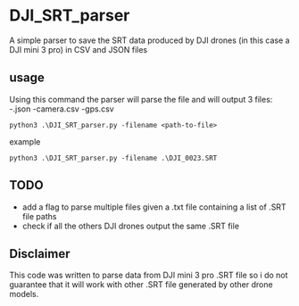 # DJI_SRT_parser
A simple parser to save the SRT data produced by DJI drones (in this case a DJI mini 3 pro) in CSV and JSON files

## usage
Using this command the parser will parse the file and will output 3 files:
-<name>.json
-<name>camera.csv
-<name>gps.csv

```
python3 .\DJI_SRT_parser.py -filename <path-to-file>
```
example 
```
python3 .\DJI_SRT_parser.py -filename .\DJI_0023.SRT
```

## TODO
- add a flag to parse multiple files given a .txt file containing a list of .SRT file paths
- check if all the others DJI drones output the same .SRT file

## Disclaimer 
This code was written to parse data from DJI mini 3 pro .SRT file so i do not guarantee that it will work with other .SRT file generated by other drone models.<br>
